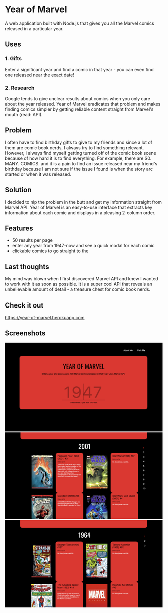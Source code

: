 # Year of Marvel
A web application built with Node.js that gives you all the Marvel comics released in a particular year.

## Uses

### 1. Gifts
Enter a significant year and find a comic in that year - you can even find one released near the exact date!

### 2. Research
Google tends to give unclear results about comics when you only care about the year released. Year of Marvel eradicates that problem and makes finding comics simpler by getting reliable content straight from Marvel's mouth (read: API).

## Problem
I often have to find birthday gifts to give to my friends and since a lot of them are comic book nerds, I always try to find something relevant. However, I always find myself getting turned off of the comic book scene because of how hard it is to find everything. For example, there are S0. MANY. COMICS. and it is a pain to find an issue released near my friend's birthday because I am not sure if the issue I found is when the story arc started or when it was released.

## Solution
I decided to nip the problem in the butt and get my information straight from Marvel API. Year of Marvel is an easy-to-use interface that extracts key information about each comic and displays in a pleasing 2-column order.

## Features
- 50 results per page
- enter any year from 1947-now and see a quick modal for each comic
- clickable comics to go straight to the

## Last thoughts
My mind was blown when I first discovered Marvel API and knew I wanted to work with it as soon as possible. It is a super cool API that reveals an unbelievable amount of detail - a treasure chest for comic book nerds.

## Check it out
https://year-of-marvel.herokuapp.com

## Screenshots
![Screenshot](https://github.com/Anupya/year-of-marvel/blob/master/screenshot_1.PNG)
![Screenshot](https://github.com/Anupya/year-of-marvel/blob/master/screenshot_2.PNG)
![Screenshot](https://github.com/Anupya/year-of-marvel/blob/master/screenshot_3.PNG)

